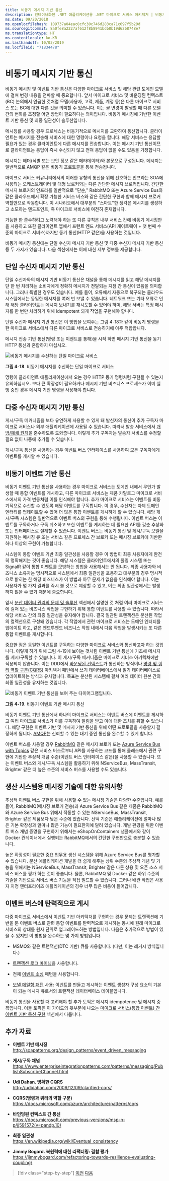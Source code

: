 ```yaml
---
title: 비동기 메시지 기반 통신
description: 컨테이너화된 .NET 애플리케이션용 .NET 마이크로 서비스 아키텍처 | 비동기 메시지 기반 통신은 마이크로 서비스 아키텍처에서 필수 개념입니다. 마이크로 서비스를 서로 독립적인 상태로 유지하는 동시에, 결국은 동기화된 상태로 유지하는 가장 좋은 방법이기 때문입니다.
ms.date: 09/20/2018
ms.openlocfilehash: 109737a04eac8cfc30c746d283ca71c697f5b29d
ms.sourcegitcommit: 8a0fe8a2227af612f8b8941bdb8b19d6268748e7
ms.translationtype: HT
ms.contentlocale: ko-KR
ms.lasthandoff: 10/03/2019
ms.locfileid: "71834478"
---
```

# <a name="asynchronous-message-based-communication"></a>비동기 메시지 기반 통신

비동기 메시징 및 이벤트 기반 통신은 다양한 마이크로 서비스 및 해당 관련 도메인 모델에 걸쳐 변경 내용을 전파할 때 중요합니다. 앞서 마이크로 서비스 및 바운딩된 컨텍스트(BC) 논의에서 언급한 것처럼 모델(사용자, 고객, 제품, 계정 등)은 다른 마이크로 서비스 또는 BC에 대한 다른 것을 의미할 수 있습니다. 이는 곧 변경이 발생할 때 다른 모델 간의 변화를 조정할 어떤 방법이 필요하다는 의미입니다. 비동기 메시징에 기반한 이벤트 기반 통신 및 최종 일관성이 솔루션입니다.

메시징를 사용할 경우 프로세스는 비동기적으로 메시지를 교환하여 통신합니다. 클라이언트는 메시지를 전송해 서비스에 대한 명령이나 요청을 합니다. 해당 서비스는 응답할 필요가 있는 경우 클라이언트에 다른 메시지를 전송합니다. 이는 메시지 기반 통신이므로 클라이언트는 응답이 즉시 수신되지 않고 전혀 응답이 없을 수도 있음을 가정합니다.

메시지는 헤더(식별 또는 보안 정보 같은 메타데이터)와 본문으로 구성됩니다. 메시지는 일반적으로 AMQP 같은 비동기 프로토콜을 통해 전송됩니다.

마이크로 서비스 커뮤니티에서의 이러한 유형의 통신을 위해 선호하는 인프라는 SOA에 사용되는 오케스트레이터 및 대형 브로커와는 다른 간단한 메시지 브로커입니다. 간단한 메시지 브로커의 인프라를 일반적으로 "단순," RabbitMQ 또는 Azure Service Bus와 같은 클라우드에서 확장 가능한 서비스 버스와 같은 간단한 구현과 함께 메시지 브로커 역할만으로 작동합니다. 이 시나리오에서 대부분의 "스마트"한 생각은 메시지를 생성하고 소모하는 엔드포인트, 즉 마이크로 서비스에 여전히 존재합니다.

가능한 한 준수하려고 노력해야 하는 또 다른 규칙은 내부 서비스 간에 비동기 메시징만을 사용하고 또한 클라이언트 앱에서 프런트 엔드 서비스(API 게이트웨이 + 첫 번째 수준의 마이크로 서비스)까지만 동기 통신(HTTP 같은)을 사용하는 것입니다.

비동기 메시징 통신에는 단일 수신자 메시지 기반 통신 및 다중 수신자 메시지 기반 통신 등 두 가지가 있습니다. 다음 섹션에서는 이에 대한 세부 정보를 제공합니다.

## <a name="single-receiver-message-based-communication"></a>단일 수신자 메시지 기반 통신

단일 수신자와의 메시지 기반 비동기 통신은 채널을 통해 메시지를 읽고 해당 메시지를 단 한 번 처리하는 소비자에게 정확히 메시지가 전달되는 지점 간 통신이 있음을 의미합니다. 그러나 특별한 경우도 있습니다. 예를 들어, 오류에서 자동으로 복구되는 클라우드 시스템에서는 동일한 메시지를 여러 번 보낼 수 있습니다. 네트워크 또는 기타 오류로 인해 해당 클라이언트는 메시지 보내기를 재시도할 수 있어야 하며, 해당 서버는 특정 메시지를 한 번만 처리하기 위해 idempotent 되게 작업을 구현해야 합니다.

단일 수신자 메시지 기반 통신은 이 방법을 보여주는 그림 4-18과 같이 비동기 명령을 한 마이크로 서비스에서 다른 마이크로 서비스로 전송하기에 아주 적합합니다.

메시지 전송 기반 통신(명령 또는 이벤트를 통해)을 시작 하면 메시지 기반 통신을 동기 HTTP 통신과 혼합하지 마십시오.

![비동기 메시지를 수신하는 단일 마이크로 서비스](./media/asynchronous-message-based-communication/single-receiver-message-based-communication.png)

**그림 4-18**. 비동기 메시지를 수신하는 단일 마이크로 서비스

명령이 클라이언트 애플리케이션에서 오는 경우 HTTP 동기 명령처럼 구현될 수 있는지 유의하십시오. 보다 큰 확장성이 필요하거나 메시지 기반 비즈니스 프로세스가 이미 실행 중인 경우 메시지 기반 명령을 사용해야 합니다.

## <a name="multiple-receivers-message-based-communication"></a>다중 수신자 메시지 기반 통신

게시/구독 메커니즘을 보다 유연하게 사용할 수 있게 돼 발신자의 통신이 추가 구독자 마이크로 서비스나 외부 애플리케이션에 사용될 수 있습니다. 따라서 발송 서비스에서 [개방/폐쇄 원칙](https://en.wikipedia.org/wiki/Open/closed_principle)을 준수하도록 도와줍니다. 이렇게 추가 구독자는 발송자 서비스를 수정할 필요 없이 나중에 추가될 수 있습니다.

게시/구독 통신을 사용하는 경우 이벤트 버스 인터페이스를 사용하여 모든 구독자에게 이벤트를 게시할 수 있습니다.

## <a name="asynchronous-event-driven-communication"></a>비동기 이벤트 기반 통신

비동기 이벤트 기반 통신을 사용하는 경우 마이크로 서비스는 도메인 내에서 무언가 발생할 때 통합 이벤트를 게시하고, 다른 마이크로 서비스는 제품 카탈로그 마이크로 서비스에서의 가격 변동처럼 이를 인식해야 합니다. 추가 마이크로 서비스는 이벤트를 비동기적으로 수신할 수 있도록 해당 이벤트를 구독합니다. 이 경우, 수신자는 자체 도메인 엔터티를 업데이트할 수 있어 더 많은 통합 이벤트를 게시하게 할 수 있습니다. 해당 게시/구독 시스템은 일반적으로 이벤트 버스의 구현을 통해 수행됩니다. 이벤트 버스는 이벤트를 구독하거나 구독 취소하고 또한 이벤트를 게시하는 데 필요한 API를 갖춘 추상화 또는 인터페이스로 설계할 수 있습니다. 이벤트 버스는 비동기 통신 및 게시/구독 모델을 지원하는 메시징 큐 또는 서비스 같은 프로세스 간 브로커 또는 메시징 브로커에 기반한 하나 이상의 구현이 가능합니다.

시스템이 통합 이벤트 기반 최종 일관성을 사용할 경우 이 방법이 최종 사용자에게 완전히 명확해지는 것이 좋습니다. 해당 시스템은 클라이언트에서의 폴링 시스템 또는 SignalR 같이 통합 이벤트를 모방하는 방법을 사용해서는 안 됩니다. 최종 사용자와 비즈니스 소유자는 명시적으로 시스템에서 최종 일관성을 포용하고 대부분의 경우 명시적으로 밝히는 한 해당 비즈니스가 이 방법과 아무 문제가 없음을 인식해야 합니다. 이는 사용자가 몇 가지 결과를 즉시 볼 것으로 예상할 수 있고, 이는 최종 일관성에서는 발생하지 않을 수 있기 때문에 중요합니다.

앞서 [분산 데이터 관리의 문제 및 솔루션](distributed-data-management.md) 섹션에서 설명한 것 처럼 여러 마이크로 서비스에 걸쳐 있는 비즈니스 작업을 구현하기 위해 통합 이벤트를 사용할 수 있습니다. 따라서 해당 서비스 간의 최종 일관성을 유지해야 합니다. 결국 일관된 트랜잭션은 분산된 작업의 컬렉션으로 구성돼 있습니다. 각 작업에서 관련 마이크로 서비스는 도메인 엔터티를 업데이트 하고, 같은 엔드투엔드 비즈니스 작업 내에서 다음 작업을 발생시키는 또 다른 통합 이벤트를 게시합니다.

중요한 점은 동일한 이벤트를 구독하는 다양한 마이크로 서비스와 통신하고자 하는 것입니다. 이렇게 하기 위해 그림 4-19에 보이는 것처럼 이벤트 기반 통신에 기초해 메시지를 게시/구독할 수 있습니다. 이 게시/구독 메커니즘은 마이크로 서비스 아키텍처에만 적용되지 않습니다. 이는 DDD에서 [바운딩된 컨텍스트](https://martinfowler.com/bliki/BoundedContext.html)가 통신하는 방식이나 [명령 및 쿼리 역할 구분(CQRS)](https://martinfowler.com/bliki/CQRS.html) 아키텍처 패턴에서 쓰기 데이터베이스에서 읽기 데이터베이스로 업데이트하는 방식과 유사합니다. 목표는 분산된 시스템에 걸쳐 여러 데이터 원본 간의 최종 일관성을 유지하는 것입니다.

![비동기 이벤트 기반 통신을 보여 주는 다이어그램입니다.](./media/asynchronous-message-based-communication/asynchronous-event-driven-communication.png)

**그림 4-19**. 비동기 이벤트 기반 메시지 통신

비동기 이벤트 기반 통신에서 하나의 마이크로 서비스는 이벤트 버스에 이벤트를 게시하고 여러 마이크로 서비스가 이를 구독하여 알림을 받고 이에 대한 조치를 취할 수 있습니다. 해당 구현은 이벤트 기반 및 메시지 기반 통신을 위해 어떤 프로토콜을 사용할지 결정하게 됩니다. [AMQP](https://en.wikipedia.org/wiki/Advanced_Message_Queuing_Protocol)는 신뢰할 수 있는 대기 중인 통신을 완수할 수 있게 합니다.

이벤트 버스를 사용할 경우 [RabbitMQ](https://www.rabbitmq.com/) 같은 메시지 브로커 또는 [Azure Service Bus with Topics](https://docs.microsoft.com/azure/service-bus-messaging/service-bus-dotnet-how-to-use-topics-subscriptions) 같은 서비스 버스로부터 API를 사용하는 코드를 통해 클래스에서 관련 구현에 기반한 추상적 개념 수준(이벤트 버스 인터페이스 같은)을 사용할 수 있습니다. 또는 이벤트 버스와 게시/구독 시스템을 활용하기 위해 NServiceBus, MassTransit, Brighter 같은 더 높은 수준의 서비스 버스를 사용할 수도 있습니다.

## <a name="a-note-about-messaging-technologies-for-production-systems"></a>생산 시스템용 메시징 기술에 대한 유의사항

추상적 이벤트 버스 구현을 위해 사용할 수 있는 메시징 기술은 다양한 수준입니다. 예를 들어, RabbitMQ(메시징 브로커 전송)과 Azure Service Bus 같은 제품은 RabbitMQ와 Azure Service Bus 위에서 작동할 수 있는 NServiceBus, MassTransit, Brighter 같은 제품보다 낮은 수준에 있습니다. 선택 기준은 애플리케이션에 얼마나 많은 기본 확장성과 얼마나 많은 기능이 필요한지에 달려 있습니다. 개발 환경을 위한 이벤트 버스 개념 증명을 구현하기 위해서는 eShopOnContainers 샘플에서와 같이 Docker 컨테이너에서 실행되는 RabbitMQ에서의 간단한 구현만으로 충분할 수 있습니다.

높은 확장성이 필요한 중요 업무용 생산 시스템을 위해 Azure Service Bus를 평가할 수 있습니다. 분산 애플리케이션 개발을 더 쉽게 해주는 상위 수준의 추상적 개념 및 기능을 위해서는 NServiceBus, MassTransit, Brighter 같은 다른 상용 및 오픈 소스 서비스 버스를 평가 하는 것이 좋습니다. 물론, RabbitMQ 및 Docker 같은 하위 수준의 기술을 기반으로 서비스 버스 기능을 직접 빌드할 수 있습니다. 그러나 배관 작업은 사용자 지정 엔터프라이즈 애플리케이션의 경우 너무 많은 비용이 들어갑니다.

## <a name="resiliently-publishing-to-the-event-bus"></a>이벤트 버스에 탄력적으로 게시

다중 마이크로 서비스에서 이벤트 기반 아키텍처를 구현하는 경우 문제는 트랜잭션에 기반을 둔 이벤트 버스로 관련 통합 이벤트를 탄력적으로 게시하는 동시에 원래 마이크로 서비스의 상태를 원자 단위로 업그레이드하는 방법입니다. 다음은 추가적으로 방법이 있을 수 있지만 이 방법을 완수하는 몇 가지 방법입니다.

- MSMQ와 같은 트랜잭션(DTC 기반) 큐를 사용합니다. (다만, 이는 레거시 방식입니다.)

- [트랜잭션 로그 마이닝](https://www.scoop.it/t/sql-server-transaction-log-mining)을 사용합니다.

- 전체 [이벤트 소싱](https://docs.microsoft.com/azure/architecture/patterns/event-sourcing) 패턴을 사용합니다.

- [보낼 메일함 패턴](http://gistlabs.com/2014/05/the-outbox/) 사용: 이벤트를 만들고 게시하는 이벤트 생성자 구성 요소의 기본이 되는 메시지 큐로서의 트랜잭션 데이터베이스 테이블입니다.

비동기 통신을 사용할 때 고려해야 할 추가 토픽은 메시지 idempotence 및 메시지 중복입니다. 이들 토픽은 이 가이드의 뒷부분에 나오는 [마이크로 서비스(통합 이벤트) 간 이벤트 기반 통신 구현](../multi-container-microservice-net-applications/integration-event-based-microservice-communications.md) 섹션에서 다룹니다.

## <a name="additional-resources"></a>추가 자료

- **이벤트 기반 메시징** \
  <http://soapatterns.org/design_patterns/event_driven_messaging>

- **게시/구독 채널** \
  <https://www.enterpriseintegrationpatterns.com/patterns/messaging/PublishSubscribeChannel.html>

- **Udi Dahan. 명확한 CQRS** \
  <http://udidahan.com/2009/12/09/clarified-cqrs/>

- **CQRS(명령과 쿼리의 역할 구분)**  \
  <https://docs.microsoft.com/azure/architecture/patterns/cqrs>

- **바인딩된 컨텍스트 간 통신** \
  <https://docs.microsoft.com/previous-versions/msp-n-p/jj591572(v=pandp.10)>

- **최종 일관성** \
  <https://en.wikipedia.org/wiki/Eventual_consistency>

- **Jimmy Bogard. 복원력에 대한 리팩터링: 결합 평가** \
  <https://jimmybogard.com/refactoring-towards-resilience-evaluating-coupling/>

> [!div class="step-by-step"]
> [이전](communication-in-microservice-architecture.md)
> [다음](maintain-microservice-apis.md)
